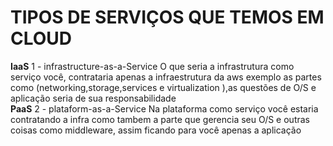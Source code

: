# TIPOS DE SERVIÇOS QUE TEMOS EM CLOUD 
<strong>IaaS</strong> 
1 - infrastructure-as-a-Service 
O que seria a infrastrutura como serviço você, contrataria apenas a infraestrutura da aws exemplo as partes como (networking,storage,services e virtualization ),as questões de O/S e aplicação seria de sua
responsabilidade
<br>
<strong>PaaS</strong>
2 - plataform-as-a-Service
Na plataforma como serviço você estaria contratando a infra como  tambem a parte que gerencia  seu O/S e outras coisas como middleware, assim ficando para você apenas a aplicação 
